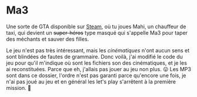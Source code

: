 # Ma3

Une sorte de GTA disponible sur [Steam](https://store.steampowered.com/app/2427590/Ma3/), où tu joues Mahi, un chauffeur de taxi, qui devient un ~~super-héros~~ type masqué qui s'appelle Ma3 pour taper des méchants et sauver des filles.

Le jeu n'est pas très intéressant, mais les _cinématiques_ n'ont aucun sens et sont blindées de fautes de grammaire. Donc voilà, j'ai modifié le code du jeu pour qu'il m'indique où sont les fichiers son des cinématiques, et je les ai reconstituées. Parce que eh, j'allais pas jouer au jeu non plus. :stuck_out_tongue: Les MP3 sont dans ce dossier, l'ordre n'est pas garanti parce qu'encore une fois, je n'ai pas joué au jeu et en général les let's play s'arrêtent à la première mission. :thinking:
